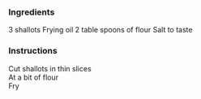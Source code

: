 ### Ingredients
3 shallots
Frying oil
2 table spoons of flour
Salt to taste

### Instructions
Cut shallots in thin slices  
At a bit of flour  
Fry  
